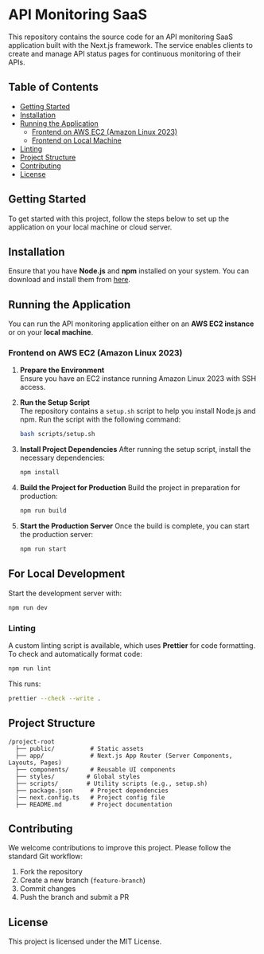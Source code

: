 # API Monitoring SaaS

This repository contains the source code for an API monitoring SaaS application built with the Next.js framework. The service enables clients to create and manage API status pages for continuous monitoring of their APIs.

## Table of Contents

- [Getting Started](#getting-started)
- [Installation](#installation)
- [Running the Application](#running-the-application)
  - [Frontend on AWS EC2 (Amazon Linux 2023)](#frontend-on-aws-ec2-amazon-linux-2023)
  - [Frontend on Local Machine](#frontend-on-local-machine)
- [Linting](#linting)
- [Project Structure](#project-structure)
- [Contributing](#contributing)
- [License](#license)

## Getting Started

To get started with this project, follow the steps below to set up the application on your local machine or cloud server.

## Installation

Ensure that you have **Node.js** and **npm** installed on your system. You can download and install them from [here](https://nodejs.org/).

## Running the Application

You can run the API monitoring application either on an **AWS EC2 instance** or on your **local machine**. 

### Frontend on AWS EC2 (Amazon Linux 2023)

1. **Prepare the Environment**  
   Ensure you have an EC2 instance running Amazon Linux 2023 with SSH access.

2. **Run the Setup Script**  
   The repository contains a `setup.sh` script to help you install Node.js and npm. Run the script with the following command:

   ```bash
   bash scripts/setup.sh

3. **Install Project Dependencies**
   After running the setup script, install the necessary dependencies:

   ```bash
   npm install

4. **Build the Project for Production**
   Build the project in preparation for production:
   
   ```bash
   npm run build

5. **Start the Production Server**
   Once the build is complete, you can start the production server:
   
   ```bash
   npm run start


## For Local Development

Start the development server with:

```sh
npm run dev
```

### Linting

A custom linting script is available, which uses **Prettier** for code formatting. To check and automatically format code:

```sh
npm run lint
```

This runs:

```sh
prettier --check --write .
```

## Project Structure

```
/project-root
  ├── public/          # Static assets
  ├── app/             # Next.js App Router (Server Components, Layouts, Pages)
  ├── components/      # Reusable UI components
  ├── styles/         # Global styles
  ├── scripts/        # Utility scripts (e.g., setup.sh)
  ├── package.json     # Project dependencies
  |── next.config.ts   # Project config file
  ├── README.md        # Project documentation
```

## Contributing

We welcome contributions to improve this project. Please follow the standard Git workflow:

1. Fork the repository
2. Create a new branch (`feature-branch`)
3. Commit changes
4. Push the branch and submit a PR

## License

This project is licensed under the MIT License.

```

```